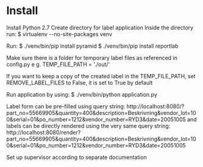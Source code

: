 Install
=======
Install Python 2.7
Create directory for label application
Inside the directory run:
$ virtualenv --no-site-packages venv

Run:
$ ./venv/bin/pip install pyramid
$ ./venv/bin/pip install reportlab

Make sure there is a folder for temporary label files as referenced in config.py
e g. TEMP_FILE_PATH = './out/'

If you want to keep a copy of the created label in the TEMP_FILE_PATH,
set REMOVE_LABEL_FILES to False, it is set to True by default

Run application by using:
$ ./venv/bin/python application.py

Label form can be pre-filled using query string:
	http://localhost:8080/?part_no=55669905&quantity=400&description=Beskrivning&vendor_lot=100&serial=01&po_number=1212&vendor_number=RYD3&date=20051005
and labels can be directly rendered using the very same query string:
	http://localhost:8080/render?part_no=55669905&quantity=400&description=Beskrivning&vendor_lot=100&serial=01&po_number=1212&vendor_number=RYD3&date=20051005

Set up supervisor according to separate documentation